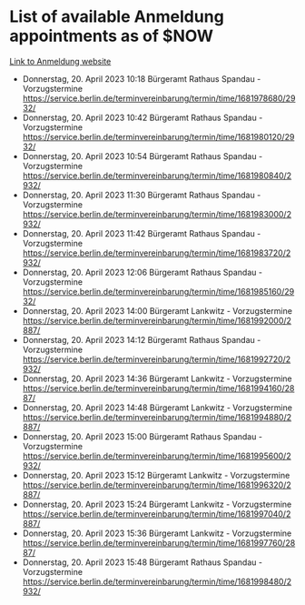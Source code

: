 # List of available Anmeldung appointments as of $NOW
[Link to Anmeldung website](https://service.berlin.de/terminvereinbarung/termin/tag.php?termin=1&anliegen[]=120686&dienstleisterlist=122210,122217,327316,122219,327312,122227,327314,122231,327346,122243,327348,122254,122252,329742,122260,329745,122262,329748,122271,327278,122273,327274,122277,327276,330436,122280,327294,122282,327290,122284,327292,122291,327270,122285,327266,122286,327264,122296,327268,150230,329760,122297,327286,122294,327284,122312,329763,122314,329775,122304,327330,122311,327334,122309,327332,317869,122281,327352,122279,329772,122283,122276,327324,122274,327326,122267,329766,122246,327318,122251,327320,122257,327322,122208,327298,122226,327300&herkunft=http%3A%2F%2Fservice.berlin.de%2Fdienstleistung%2F120686%2F)
- Donnerstag, 20. April 2023 10:18 Bürgeramt Rathaus Spandau - Vorzugstermine https://service.berlin.de/terminvereinbarung/termin/time/1681978680/2932/
- Donnerstag, 20. April 2023 10:42 Bürgeramt Rathaus Spandau - Vorzugstermine https://service.berlin.de/terminvereinbarung/termin/time/1681980120/2932/
- Donnerstag, 20. April 2023 10:54 Bürgeramt Rathaus Spandau - Vorzugstermine https://service.berlin.de/terminvereinbarung/termin/time/1681980840/2932/
- Donnerstag, 20. April 2023 11:30 Bürgeramt Rathaus Spandau - Vorzugstermine https://service.berlin.de/terminvereinbarung/termin/time/1681983000/2932/
- Donnerstag, 20. April 2023 11:42 Bürgeramt Rathaus Spandau - Vorzugstermine https://service.berlin.de/terminvereinbarung/termin/time/1681983720/2932/
- Donnerstag, 20. April 2023 12:06 Bürgeramt Rathaus Spandau - Vorzugstermine https://service.berlin.de/terminvereinbarung/termin/time/1681985160/2932/
- Donnerstag, 20. April 2023 14:00 Bürgeramt Lankwitz - Vorzugstermine https://service.berlin.de/terminvereinbarung/termin/time/1681992000/2887/
- Donnerstag, 20. April 2023 14:12 Bürgeramt Rathaus Spandau - Vorzugstermine https://service.berlin.de/terminvereinbarung/termin/time/1681992720/2932/
- Donnerstag, 20. April 2023 14:36 Bürgeramt Lankwitz - Vorzugstermine https://service.berlin.de/terminvereinbarung/termin/time/1681994160/2887/
- Donnerstag, 20. April 2023 14:48 Bürgeramt Lankwitz - Vorzugstermine https://service.berlin.de/terminvereinbarung/termin/time/1681994880/2887/
- Donnerstag, 20. April 2023 15:00 Bürgeramt Rathaus Spandau - Vorzugstermine https://service.berlin.de/terminvereinbarung/termin/time/1681995600/2932/
- Donnerstag, 20. April 2023 15:12 Bürgeramt Lankwitz - Vorzugstermine https://service.berlin.de/terminvereinbarung/termin/time/1681996320/2887/
- Donnerstag, 20. April 2023 15:24 Bürgeramt Lankwitz - Vorzugstermine https://service.berlin.de/terminvereinbarung/termin/time/1681997040/2887/
- Donnerstag, 20. April 2023 15:36 Bürgeramt Lankwitz - Vorzugstermine https://service.berlin.de/terminvereinbarung/termin/time/1681997760/2887/
- Donnerstag, 20. April 2023 15:48 Bürgeramt Rathaus Spandau - Vorzugstermine https://service.berlin.de/terminvereinbarung/termin/time/1681998480/2932/
